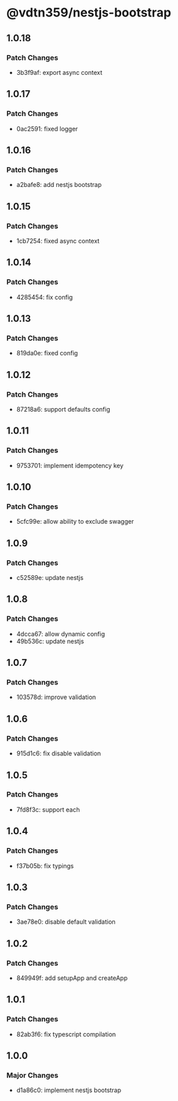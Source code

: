 # @vdtn359/nestjs-bootstrap

## 1.0.18

### Patch Changes

-   3b3f9af: export async context

## 1.0.17

### Patch Changes

-   0ac2591: fixed logger

## 1.0.16

### Patch Changes

-   a2bafe8: add nestjs bootstrap

## 1.0.15

### Patch Changes

-   1cb7254: fixed async context

## 1.0.14

### Patch Changes

-   4285454: fix config

## 1.0.13

### Patch Changes

-   819da0e: fixed config

## 1.0.12

### Patch Changes

-   87218a6: support defaults config

## 1.0.11

### Patch Changes

-   9753701: implement idempotency key

## 1.0.10

### Patch Changes

-   5cfc99e: allow ability to exclude swagger

## 1.0.9

### Patch Changes

-   c52589e: update nestjs

## 1.0.8

### Patch Changes

-   4dcca67: allow dynamic config
-   49b536c: update nestjs

## 1.0.7

### Patch Changes

-   103578d: improve validation

## 1.0.6

### Patch Changes

-   915d1c6: fix disable validation

## 1.0.5

### Patch Changes

-   7fd8f3c: support each

## 1.0.4

### Patch Changes

-   f37b05b: fix typings

## 1.0.3

### Patch Changes

-   3ae78e0: disable default validation

## 1.0.2

### Patch Changes

-   849949f: add setupApp and createApp

## 1.0.1

### Patch Changes

-   82ab3f6: fix typescript compilation

## 1.0.0

### Major Changes

-   d1a86c0: implement nestjs bootstrap

